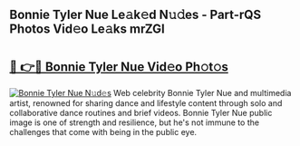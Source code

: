 ## Bonnie Tyler Nue Le𝚊k𝚎d N𝚞𝚍es - Part-rQS Photos Vid𝚎o Le𝚊ks mrZGI

# <h2><a href="http://fb3dhou.evod.top/?m=Bonnie+Tyler+Nue">🔗 👉🔴 Bonnie Tyler Nue Vid𝚎o Ph𝚘t𝚘s</a></h2>

[![Bonnie Tyler Nue N𝚞d𝚎s](https://i.imgur.com/8V9OHl7.gif)](http://fb3dhou.evod.top/?m=Bonnie+Tyler+Nue)
Web celebrity Bonnie Tyler Nue and multimedia artist, renowned for sharing dance and lifestyle content through solo and collaborative dance routines and brief videos. Bonnie Tyler Nue public image is one of strength and resilience, but he's not immune to the challenges that come with being in the public eye. 
